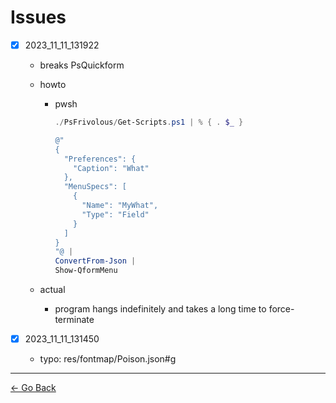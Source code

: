 # Issues

- [x] 2023_11_11_131922
  - breaks PsQuickform
  - howto
    - pwsh

      ```powershell
      ./PsFrivolous/Get-Scripts.ps1 | % { . $_ }

      @"
      {
        "Preferences": {
          "Caption": "What"
        },
        "MenuSpecs": [
          {
            "Name": "MyWhat",
            "Type": "Field"
          }
        ]
      }
      "@ |
      ConvertFrom-Json |
      Show-QformMenu
      ```

  - actual
    - program hangs indefinitely and takes a long time to force-terminate

- [x] 2023_11_11_131450
  - typo: res/fontmap/Poison.json#g

---

[← Go Back](../readme.md)
